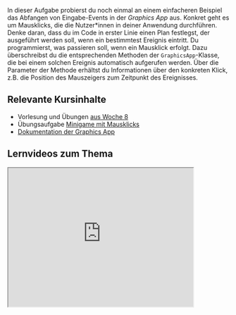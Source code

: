 In dieser Aufgabe probierst du noch einmal an einem einfacheren Beispiel das Abfangen von Eingabe-Events in der _Graphics App_ aus. Konkret geht es um Mausklicks, die die Nutzer\*innen in deiner Anwendung durchführen. Denke daran, dass du im Code in erster Linie einen Plan festlegst, der ausgeführt werden soll, wenn ein bestimmtest Ereignis eintritt. Du programmierst, was passieren soll, wenn ein Mausklick erfolgt. Dazu überschreibst du die entsprechenden Methoden der `GraphicsApp`-Klasse, die bei einem solchen Ereignis automatisch aufgerufen werden. Über die Parameter der Methode erhältst du Informationen über den konkreten Klick, z.B. die Position des Mauszeigers zum Zeitpunkt des Ereignisses.

## Relevante Kursinhalte

- Vorlesung und Übungen [aus Woche 8](https://elearning.uni-regensburg.de/course/view.php?id=52262#sectionid-690336-title)
- Übungsaufgabe [Minigame mit Mausklicks](https://oop-wintersemester-2021.github.io/AssignmentViewer-OOP/#OOP-Wintersemester-2021/U21-MinigameMitMausklick)
- [Dokumentation der Graphics App](https://oop-regensburg.github.io/GraphicsApp-Reborn-Library/html/index.html)

## Lernvideos zum Thema

<iframe width="420" height="315" src="https://www.youtube-nocookie.com/embed/stVyTvZUFHc"></iframe>
